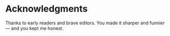 # Acknowledgments
Thanks to early readers and brave editors. You made it sharper and funnier — and you kept me honest.
